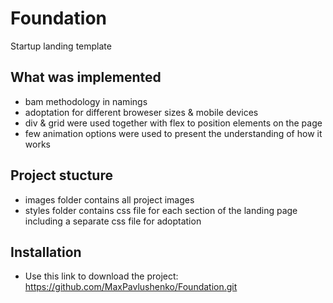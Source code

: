 # Foundation
Startup landing template
## What was implemented
+ bam methodology in namings
+ adoptation for different broweser sizes & mobile devices
+ div & grid were used together with flex to position elements on the page
+ few animation options were used to present the understanding of how it works
## Project stucture
+ images folder contains all project images 
+ styles folder contains css file for each section of the landing page including a separate css file for adoptation
## Installation
+ Use this link to download the project: https://github.com/MaxPavlushenko/Foundation.git

